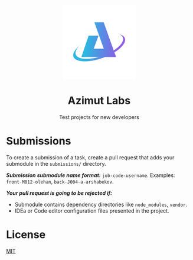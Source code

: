 <p align="center">
    <img
        height="200"
        src="https://raw.githubusercontent.com/azimutlabs/logos/master/logo_without_words.png"
        alt="azimutlabs recruitment tasks logo"
    >
</p>

<h1 align="center">
    Azimut Labs
</h1>
<p align="center">
    Test projects for new developers
</p>

# Submissions
To create a submission of a task, create a pull request that adds your submodule
in the `submissions/` directory.

***Submission submodule name format:*** `job-code-username`.
Examples: `front-M012-olehan`, `back-J004-a-arshabekov`.

***Your pull request is going to be rejected if:***
+ Submodule contains dependency directories like `node_modules`, `vendor`.
+ IDEa or Code editor configuration files presented in the project.

# License
[MIT](LICENSE)
